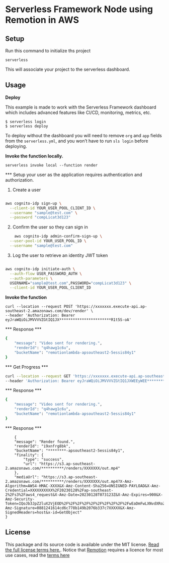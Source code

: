 # Serverless Framework Node using Remotion in AWS


## Setup

Run this command to initialize ths project

`serverless`

This will associate your project to the serverless dashboard.

## Usage

**Deploy**

This example is made to work with the Serverless Framework dashboard which includes advanced features like CI/CD, monitoring, metrics, etc.

```
$ serverless login
$ serverless deploy
```

To deploy without the dashboard you will need to remove `org` and `app` fields from the `serverless.yml`, and you won’t have to run `sls login` before deploying.

**Invoke the function locally.**

```
serverless invoke local --function render
```

*** Setup your user as the application requires authentication and authorization.

1. Create a user 

```bash

aws cognito-idp sign-up \
  --client-id YOUR_USER_POOL_CLIENT_ID \
  --username "sample@test.com" \
  --password "compLicat3d123"

```

2. Confirm the user so they can sign in

```bash
    aws cognito-idp admin-confirm-sign-up \
  --user-pool-id YOUR_USER_POOL_ID \
  --username "sample@test.com"
```

3. Log the user to retrieve an identity JWT token

```bash

aws cognito-idp initiate-auth \
  --auth-flow USER_PASSWORD_AUTH \
  --auth-parameters \
  USERNAME="sample@test.com",PASSWORD="compLicat3d123" \
  --client-id YOUR_USER_POOL_CLIENT_ID

```

**Invoke the function**

```
curl --location --request POST 'https://xxxxxxx.execute-api.ap-southeast-2.amazonaws.com/dev/render' \
--header 'Authorization: Bearer eyJraWQiOiJMVVVVZGtIQ1JX***********************R1t5S-oA'
```

*** Response ***
```bash
{
    "message": "Video sent for rendering.",
    "renderId": "q4hawg1c6u",
    "bucketName": "remotionlambda-apsoutheast2-5essis84y1"
}
```


*** Get Progress ***


```bash
curl --location --request GET 'https://xxxxxxx.execute-api.ap-southeast-2.amazonaws.com/dev/render/q4hawg1c6u?bucketName=remotionlambda-apsoutheast2-5essis84y1' \
--header 'Authorization: Bearer eyJraWQiOiJMVVVVZGtIQ1JXWEEyWEE***********FRjTjMKR1t5S-oA'

```

*** Response ***
```bash
{
    "message": "Video sent for rendering.",
    "renderId": "q4hawg1c6u",
    "bucketName": "remotionlambda-apsoutheast2-5essis84y1"
}
```


*** Response ***

```
    {
    "message": "Render found.",
    "renderId": "i9xnfrg8bk",
    "bucketName": "********-apsoutheast2-5essis84y1",
    "finality": {
        "type": "success",
        "url": "https://s3.ap-southeast-2.amazonaws.com/**********/renders/XXXXXXX/out.mp4"
    },
    "mediaUrl": "https://s3.ap-southeast-2.amazonaws.com/**********/renders/XXXXXXX/out.mp4?X-Amz-Algorithm=AWS4-HMAC-XXXX&X-Amz-Content-Sha256=UNSIGNED-PAYLOAD&X-Amz-Credential=XXXXXXXXXX%2F20230128%2Fap-southeast-2%2Fs3%2Faws4_request&X-Amz-Date=20230128T073123Z&X-Amz-Expires=900&X-Amz-Security-Token=IQoJb3JpZ2luX2VjEOD%2F%2F%2F%2F%2F%2F%2F%2F%2F%2FwEaDmFwLXNvdXRoZWFzdC0yIkcwRQIgePGKy%2Fwz7at897vdWldlRQvg%2FbtOOvr8GRR%2FEqgFtQXXXj&X-Amz-Signature=0881241614cd6c778b149b2076b337c7XXXXX&X-Amz-SignedHeaders=host&x-id=GetObject"
}
```

## License
This package and its source code is available under the MIT license. [Read the full license terms here.](https://github.com/alexfernandez803/remotion-serverless/blob/main/LICENSE.md). Notice that [Remotion](https://remotion.dev) requires a licence for most use cases, read the [terms here](https://github.com/remotion-dev/remotion/blob/main/LICENSE.md)